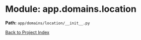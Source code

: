 # Module: app.domains.location

**Path:** `app/domains/location/__init__.py`

[Back to Project Index](../../../../index.md)
